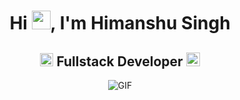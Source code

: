 <h1 align="center">Hi <img src="https://github.com/Himanshu250625/Himanshu250625/blob/main/icons/Hi.gif" width="30px"/>, I'm Himanshu Singh</h1>
<h2 align="center">
  <img src="https://komarev.com/ghpvc/?username=Himanshu250625&color=dc143c&style=for-the-badge" alt="Profile Views" style="height:21px;">
  Fullstack Developer
  <a href="https://himanshusingh-portfolio-2dfpk3c.netlify.app/">
    <img src="https://img.shields.io/badge/Portfolio-543DE0?style=for-the-badge&logo=About.me&logoColor=white" alt="Portfolio" style="height:22px;">
  </a>
</h2>
<div align="center">
 <img alt="GIF" src="https://media4.giphy.com/media/11KzOet1ElBDz2/giphy.gif?cid=6c09b952ufa3xxbbm0mpuadm2zaik3wjp4m9luz2ly0lyz8d&ep=v1_internal_gif_by_id&rid=giphy.gif&ct=g" />
</div>
